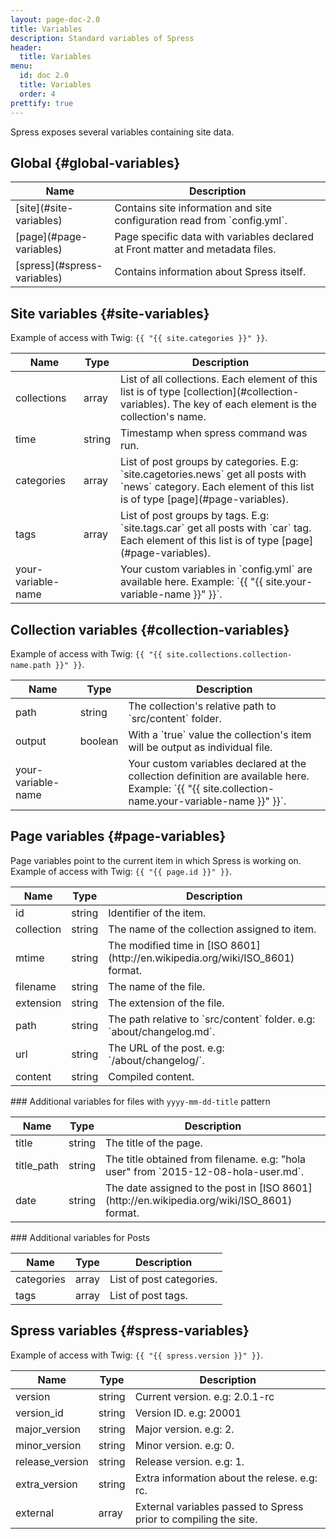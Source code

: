 ```yaml
---
layout: page-doc-2.0
title: Variables
description: Standard variables of Spress
header:
  title: Variables
menu:
  id: doc 2.0
  title: Variables
  order: 4
prettify: true
---
```

Spress exposes several variables containing site data.

## Global {#global-variables}

<table class="table">
    <thead>
        <tr>
            <th class="col-sm-2">Name</th>
            <th>Description</th>
        </tr>
    </thead>
    <tbody>
        <tr>
            <td markdown="1">[site](#site-variables)</td>
            <td markdown="1">
                Contains site information and site configuration read from `config.yml`.
            </td>
        </tr>
        <tr>
            <td markdown="1">[page](#page-variables)</td>
            <td>Page specific data with variables declared at Front matter and metadata files.</td>
        </tr>
        <tr>
            <td markdown="1">[spress](#spress-variables)</td>
            <td>Contains information about Spress itself.</td>
        </tr>
    </tbody>
</table>

## Site variables {#site-variables}

Example of access with Twig: `{{ "{{ site.categories }}" }}`.

<table class="table">
    <thead>
        <tr>
            <th class="col-sm-2">Name</th>
            <th>Type</th>
            <th>Description</th>
        </tr>
    </thead>
    <tbody>
        <tr>
            <td>collections</td>
            <td>array</td>
            <td markdown="1">
                List of all collections. Each element of this list is of type [collection](#collection-variables).
                The key of each element is the collection's name.
            </td>
        </tr>
        <tr>
            <td>time</td>
            <td>string</td>
            <td>Timestamp when spress command was run.</td>
        </tr>
        <tr>
            <td>categories</td>
            <td>array</td>
            <td markdown="1">
                List of post groups by categories.
                E.g: `site.cagetories.news` get all posts with `news`
                category. Each element of this list is of type [page](#page-variables).
            </td>
        </tr>
        <tr>
            <td>tags</td>
            <td>array</td>
            <td markdown="1">
                List of post groups by tags.
                E.g: `site.tags.car` get all posts with `car`
                tag. Each element of this list is of type [page](#page-variables).
            </td>
        </tr>
        <tr>
            <td>your-variable-name</td>
            <td></td>
            <td markdown="1">
                Your custom variables in `config.yml` are available here.
                Example: `{{ "{{ site.your-variable-name }}" }}`.
            </td>
        </tr>
    </tbody>
</table>

## Collection variables {#collection-variables}

Example of access with Twig: `{{ "{{ site.collections.collection-name.path }}" }}`.

<table class="table">
    <thead>
        <tr>
            <th class="col-sm-2">Name</th>
            <th>Type</th>
            <th>Description</th>
        </tr>
    </thead>
    <tbody>
        <tr>
            <td>path</td>
            <td>string</td>
            <td markdown="1">
                The collection's relative path to `src/content` folder.
            </td>
        </tr>
        <tr>
            <td>output</td>
            <td>boolean</td>
            <td markdown="1">
                With a `true` value the collection's item will be output as individual file.
            </td>
        </tr>
         <tr>
            <td>your-variable-name</td>
            <td></td>
            <td markdown="1">
                Your custom variables declared at the collection definition are available here.
                Example: `{{ "{{ site.collection-name.your-variable-name }}" }}`.
            </td>
        </tr>
    </tbody>
</table>

## Page variables {#page-variables}

Page variables point to the current item in which Spress is working on.
Example of access with Twig: `{{ "{{ page.id }}" }}`.

<table class="table">
    <thead>
        <tr>
            <th class="col-sm-2">Name</th>
            <th>Type</th>
            <th>Description</th>
        </tr>
    </thead>
    <tbody>
        <tr>
            <td>id</td>
            <td>string</td>
            <td>Identifier of the item.</td>
        </tr>
        <tr>
            <td>collection</td>
            <td>string</td>
            <td>The name of the collection assigned to item.</td>
        </tr>
        <tr>
            <td>mtime</td>
            <td>string</td>
            <td markdown="1">
                The modified time in [ISO 8601](http://en.wikipedia.org/wiki/ISO_8601)
                format.
            </td>
        </tr>
        <tr>
            <td>filename</td>
            <td>string</td>
            <td>The name of the file.</td>
        </tr>
        <tr>
            <td>extension</td>
            <td>string</td>
            <td>The extension of the file.</td>
        </tr>
        <tr>
            <td>path</td>
            <td>string</td>
            <td markdown="1">
                The path relative to `src/content` folder. e.g: `about/changelog.md`.
            </td>
        </tr>
        <tr>
            <td>url</td>
            <td>string</td>
            <td markdown="1">
                The URL of the post. e.g: `/about/changelog/`.
            </td>
        </tr>
        <tr>
            <td>content</td>
            <td>string</td>
            <td>Compiled content.</td>
        </tr>
    </tbody>
</table>

### Additional variables for files with `yyyy-mm-dd-title` pattern

<table class="table">
    <thead>
        <tr>
            <th class="col-sm-2">Name</th>
            <th>Type</th>
            <th>Description</th>
        </tr>
    </thead>
    <tbody>
        <tr>
            <td>title</td>
            <td>string</td>
            <td>The title of the page.</td>
        </tr>
        <tr>
            <td>title_path</td>
            <td>string</td>
            <td markdown="1">
                The title obtained from filename. e.g: "hola user" from `2015-12-08-hola-user.md`.
            </td>
        </tr>
        <tr>
            <td>date</td>
            <td>string</td>
            <td markdown="1">
                The date assigned to the post in 
                [ISO 8601](http://en.wikipedia.org/wiki/ISO_8601)
                format.
            </td>
        </tr>
    </tbody>
</table>


### Additional variables for Posts

<table class="table">
    <thead>
        <tr>
            <th class="col-sm-2">Name</th>
            <th>Type</th>
            <th>Description</th>
        </tr>
    </thead>
    <tbody>
        <tr>
            <td>categories</td>
            <td>array</td>
            <td>List of post categories.</td>
        </tr>
        <tr>
            <td>tags</td>
            <td>array</td>
            <td>List of post tags.</td>
        </tr>
    </tbody>
</table>


## Spress variables {#spress-variables}

Example of access with Twig: `{{ "{{ spress.version }}" }}`.

<table class="table">
    <thead>
        <tr>
            <th class="col-sm-2">Name</th>
            <th>Type</th>
            <th>Description</th>
        </tr>
    </thead>
    <tbody>
        <tr>
            <td>version</td>
            <td>string</td>
            <td>Current version. e.g: 2.0.1-rc</td>
        </tr>
        <tr>
            <td>version_id</td>
            <td>string</td>
            <td>
                Version ID. e.g: 20001
            </td>
        </tr>
        <tr>
            <td>major_version</td>
            <td>string</td>
            <td>
                Major version. e.g: 2.
            </td>
        </tr>
        <tr>
            <td>minor_version</td>
            <td>string</td>
            <td>
                Minor version. e.g: 0.
            </td>
        </tr>
        <tr>
            <td>release_version</td>
            <td>string</td>
            <td>
                Release version. e.g: 1.
            </td>
        </tr>
        <tr>
            <td>extra_version</td>
            <td>string</td>
            <td>
                Extra information about the relese. e.g: rc.
            </td>
        </tr>
        <tr>
            <td>external</td>
            <td>array</td>
            <td>
                External variables passed to Spress prior to compiling the site.
            </td>
        </tr>
    </tbody>
</table>
